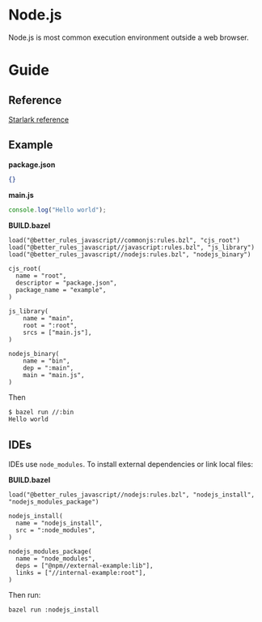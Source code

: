 # Node.js

Node.js is most common execution environment outside a web browser.

<!-- START doctoc -->
<!-- END doctoc -->

# Guide

## Reference

[Starlark reference](stardoc/nodejs.md)

## Example

**package.json**

```json
{}
```

**main.js**

```js
console.log("Hello world");
```

**BUILD.bazel**

```bzl
load("@better_rules_javascript//commonjs:rules.bzl", "cjs_root")
load("@better_rules_javascript//javascript:rules.bzl", "js_library")
load("@better_rules_javascript//nodejs:rules.bzl", "nodejs_binary")

cjs_root(
  name = "root",
  descriptor = "package.json",
  package_name = "example",
)

js_library(
    name = "main",
    root = ":root",
    srcs = ["main.js"],
)

nodejs_binary(
    name = "bin",
    dep = ":main",
    main = "main.js",
)
```

Then

```txt
$ bazel run //:bin
Hello world
```

## IDEs

IDEs use `node_modules`. To install external dependencies or link local files:

**BUILD.bazel**

```bzl
load("@better_rules_javascript//nodejs:rules.bzl", "nodejs_install", "nodejs_modules_package")

nodejs_install(
  name = "nodejs_install",
  src = ":node_modules",
)

nodejs_modules_package(
  name = "node_modules",
  deps = ["@npm//external-example:lib"],
  links = ["//internal-example:root"],
)
```

Then run:

```sh
bazel run :nodejs_install
```
